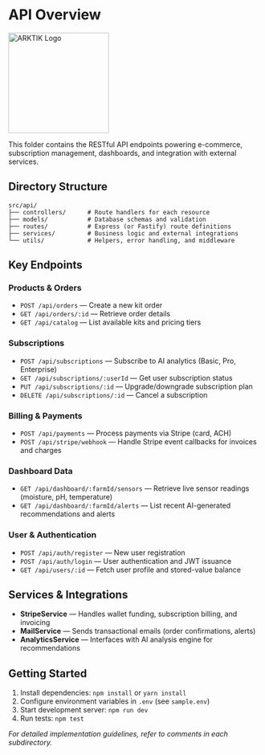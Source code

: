 # API Overview
<img src="../../../assets/ARKTIK%20Logo.png" alt="ARKTIK Logo" width="200">


This folder contains the RESTful API endpoints powering e-commerce, subscription management, dashboards, and integration with external services.

## Directory Structure

```
src/api/
├── controllers/      # Route handlers for each resource
├── models/           # Database schemas and validation
├── routes/           # Express (or Fastify) route definitions
├── services/         # Business logic and external integrations
└── utils/            # Helpers, error handling, and middleware
```

## Key Endpoints

### Products & Orders

* `POST /api/orders` — Create a new kit order
* `GET /api/orders/:id` — Retrieve order details
* `GET /api/catalog` — List available kits and pricing tiers

### Subscriptions

* `POST /api/subscriptions` — Subscribe to AI analytics (Basic, Pro, Enterprise)
* `GET /api/subscriptions/:userId` — Get user subscription status
* `PUT /api/subscriptions/:id` — Upgrade/downgrade subscription plan
* `DELETE /api/subscriptions/:id` — Cancel a subscription

### Billing & Payments

* `POST /api/payments` — Process payments via Stripe (card, ACH)
* `POST /api/stripe/webhook` — Handle Stripe event callbacks for invoices and charges

### Dashboard Data

* `GET /api/dashboard/:farmId/sensors` — Retrieve live sensor readings (moisture, pH, temperature)
* `GET /api/dashboard/:farmId/alerts` — List recent AI-generated recommendations and alerts

### User & Authentication

* `POST /api/auth/register` — New user registration
* `POST /api/auth/login` — User authentication and JWT issuance
* `GET /api/users/:id` — Fetch user profile and stored-value balance

## Services & Integrations

* **StripeService** — Handles wallet funding, subscription billing, and invoicing
* **MailService** — Sends transactional emails (order confirmations, alerts)
* **AnalyticsService** — Interfaces with AI analysis engine for recommendations

## Getting Started

1. Install dependencies: `npm install` or `yarn install`
2. Configure environment variables in `.env` (see `sample.env`)
3. Start development server: `npm run dev`
4. Run tests: `npm test`

*For detailed implementation guidelines, refer to comments in each subdirectory.*
